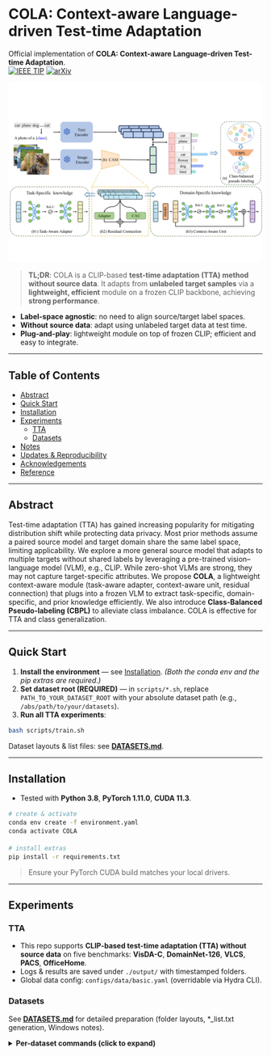 # COLA: Context-aware Language-driven Test-time Adaptation<!-- omit in toc -->

Official implementation of **COLA: Context-aware Language-driven Test-time Adaptation**.  
[![IEEE TIP](https://img.shields.io/badge/Paper-IEEE%20TIP-009689.svg)](https://ieeexplore.ieee.org/document/11174099) [![arXiv](https://img.shields.io/badge/Paper-arXiv-b31b1b.svg)](https://arxiv.org/abs/2509.17598)

![Overview](media/overview.png)

> **TL;DR**: COLA is a CLIP-based **test-time adaptation (TTA) method without source data**. It adapts from **unlabeled target samples** via a **lightweight, efficient** module on a frozen CLIP backbone, achieving **strong performance**.

- **Label-space agnostic**: no need to align source/target label spaces.
- **Without source data**: adapt using unlabeled target data at test time.
- **Plug-and-play**: lightweight module on top of frozen CLIP; efficient and easy to integrate.


---

## Table of Contents <!-- omit in toc -->
- [Abstract](#abstract)
- [Quick Start](#quick-start)
- [Installation](#installation)
- [Experiments](#experiments)
  - [TTA](#tta)
  - [Datasets](#datasets)
- [Notes](#notes)
- [Updates \& Reproducibility](#updates--reproducibility)
- [Acknowledgements](#acknowledgements)
- [Reference](#reference)

---

## Abstract
Test-time adaptation (TTA) has gained increasing popularity for mitigating distribution shift while protecting data privacy. Most prior methods assume a paired source model and target domain share the same label space, limiting applicability. We explore a more general source model that adapts to multiple targets without shared labels by leveraging a pre-trained vision–language model (VLM), e.g., CLIP. While zero-shot VLMs are strong, they may not capture target-specific attributes. We propose **COLA**, a lightweight context-aware module (task-aware adapter, context-aware unit, residual connection) that plugs into a frozen VLM to extract task-specific, domain-specific, and prior knowledge efficiently. We also introduce **Class-Balanced Pseudo-labeling (CBPL)** to alleviate class imbalance. COLA is effective for TTA and class generalization.

---

## Quick Start

1) **Install the environment** — see [Installation](#installation). *(Both the conda env and the pip extras are required.)*  
2) **Set dataset root (REQUIRED)** — in `scripts/*.sh`, replace `PATH_TO_YOUR_DATASET_ROOT` with your absolute dataset path (e.g., `/abs/path/to/your/datasets`).  
3) **Run all TTA experiments**:
```bash
bash scripts/train.sh

```
Dataset layouts & list files: see **[DATASETS.md](./DATASETS.md)**.

---

## Installation
- Tested with **Python 3.8**, **PyTorch 1.11.0**, **CUDA 11.3**.  

```bash
# create & activate
conda env create -f environment.yaml
conda activate COLA

# install extras
pip install -r requirements.txt

```
> Ensure your PyTorch CUDA build matches your local drivers.

---

## Experiments

### TTA
- This repo supports **CLIP-based test-time adaptation (TTA) without source data** on five benchmarks: **VisDA-C**, **DomainNet-126**, **VLCS**, **PACS**, **OfficeHome**.
- Logs & results are saved under `./output/` with timestamped folders.
- Global data config: `configs/data/basic.yaml` (overridable via Hydra CLI).


### Datasets

See **[DATASETS.md](./DATASETS.md)** for detailed preparation (folder layouts, *_list.txt generation, Windows notes).

<details>
<summary><b>Per-dataset commands (click to expand)</b></summary>

**VisDA-C**
```bash
bash scripts/train_VISDA-C_target.sh            # ViT-B/16
```

**DomainNet-126**

```bash
bash scripts/train_domainnet-126_target.sh
```

**VLCS**
```bash
bash scripts/train_VLCS_target.sh               # ViT-B/16
bash scripts/train_VLCS_target_RN101.sh         # RN101
```

**PACS**
```bash
bash scripts/train_PACS_target.sh
```

**OfficeHome**
```bash
bash scripts/train_OfficeHome_target.sh
```

---

## Notes

- Set `DATA_ROOT` env var to point to datasets.
- `requirements.txt` pins pip deps; `environment.yaml` provides full conda env.


---

## Updates & Reproducibility
> Because the original experiments spanned a long period, involved multiple datasets, and the computing environment has changed, some exact original configs are no longer available. We made minor code improvements and bug fixes **without changing the core method**. Under fair and comparable settings, we reconstructed a subset of configs and re-ran the experiments; on several datasets, the current code yields results comparable to or slightly better than those reported in the paper, and the main conclusions remain unchanged.  
> **Reproduce** using the scripts in `scripts/` and default configs in `configs/`. Exact dependencies are in `requirements.txt` and `environment.yaml`.  


---

## Acknowledgements
Built upon:
- [CLIP](https://github.com/openai/CLIP)
- [AdaContrast](https://github.com/DianCh/AdaContrast)
- [CLIP-Adapter](https://github.com/CLIP-Adapter/CLIP-Adapter)

We thank the authors and the open-source community for their contributions.

---

## Reference
If you find this work helpful, please cite:
```bibtex
@ARTICLE{Zhang2025COLA,
  author={Zhang, Aiming and Yu, Tianyuan and Bai, Liang and Tang, Jun and Guo, Yanming and Ruan, Yirun and Zhou, Yun and Lu, Zhihe},
  journal={IEEE Transactions on Image Processing},
  title={COLA: Context-aware Language-driven Test-time Adaptation},
  year={2025},
  volume={},
  number={},
  pages={1-1},
  doi={10.1109/TIP.2025.3607634}
}
```